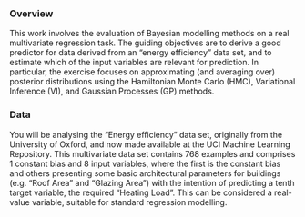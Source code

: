 ### Overview

This work involves the evaluation of Bayesian modelling methods on a real multivariate regression task. The guiding objectives are to derive a good predictor for data derived from an “energy efficiency” data set, and to estimate which of the input variables are relevant for prediction. In particular, the exercise focuses on approximating (and averaging over) posterior distributions using the Hamiltonian Monte Carlo (HMC), Variational Inference (VI), and Gaussian Processes (GP) methods.

### Data

You will be analysing the “Energy efficiency” data set, originally from the University of Oxford, and now made available at the UCI Machine Learning Repository. This multivariate data set contains 768 examples and comprises 1 constant bias and 8 input variables, where the first is the constant bias and others presenting some basic architectural parameters for buildings (e.g. “Roof Area” and “Glazing Area”) with the intention of predicting a tenth target variable, the required “Heating Load”. This can be considered a real-value variable, suitable for standard regression modelling.